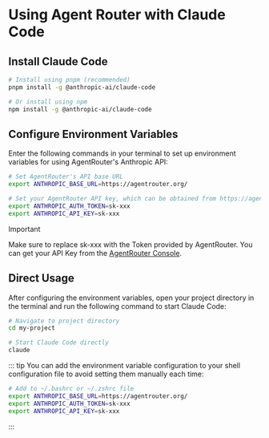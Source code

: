 # Using Agent Router with Claude Code

## Install Claude Code

```bash
# Install using pnpm (recommended)
pnpm install -g @anthropic-ai/claude-code

# Or install using npm
npm install -g @anthropic-ai/claude-code
```

## Configure Environment Variables

Enter the following commands in your terminal to set up environment variables for using AgentRouter's Anthropic API:

```bash
# Set AgentRouter's API base URL
export ANTHROPIC_BASE_URL=https://agentrouter.org/

# Set your AgentRouter API key, which can be obtained from https://agentrouter.org/console/token
export ANTHROPIC_AUTH_TOKEN=sk-xxx
export ANTHROPIC_API_KEY=sk-xxx
```

> [!IMPORTANT]
> Make sure to replace sk-xxx with the Token provided by AgentRouter. You can get your API Key from the [AgentRouter Console](https://agentrouter.org/console/token).

## Direct Usage

After configuring the environment variables, open your project directory in the terminal and run the following command to start Claude Code:

```bash
# Navigate to project directory
cd my-project

# Start Claude Code directly
claude
```

::: tip
You can add the environment variable configuration to your shell configuration file to avoid setting them manually each time:

```bash
# Add to ~/.bashrc or ~/.zshrc file
export ANTHROPIC_BASE_URL=https://agentrouter.org/
export ANTHROPIC_AUTH_TOKEN=sk-xxx
export ANTHROPIC_API_KEY=sk-xxx
```

:::
